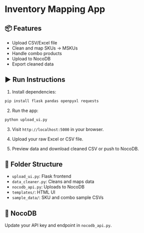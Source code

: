 
# Inventory Mapping App

## 📦 Features
- Upload CSV/Excel file
- Clean and map SKUs → MSKUs
- Handle combo products
- Upload to NocoDB
- Export cleaned data

## ▶️ Run Instructions
1. Install dependencies:
```bash
pip install flask pandas openpyxl requests
```

2. Run the app:
```bash
python upload_ui.py
```

3. Visit `http://localhost:5000` in your browser.

4. Upload your raw Excel or CSV file.

5. Preview data and download cleaned CSV or push to NocoDB.

## 📁 Folder Structure
- `upload_ui.py`: Flask frontend
- `data_cleaner.py`: Cleans and maps data
- `nocodb_api.py`: Uploads to NocoDB
- `templates/`: HTML UI
- `sample_data/`: SKU and combo sample CSVs

## 🔗 NocoDB
Update your API key and endpoint in `nocodb_api.py`.
